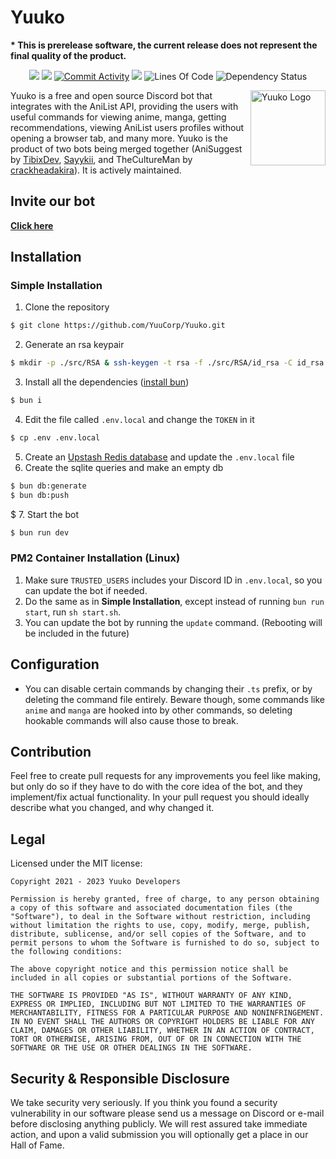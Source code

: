 # Yuuko

**\* This is prerelease software, the current release does not represent the final quality of the product.**

<p align="center">
    <a href="https://www.codacy.com?utm_source=github.com&amp;utm_medium=referral&amp;utm_content=YuuCorp/Yuuko&amp;utm_campaign=Badge_Grade" alt="Codacy Code Quality">
        <img src="https://app.codacy.com/project/badge/Grade/21b43885505b44a08784ad868babbd10" /></a>
    <a href="https://github.com/YuuCorp/Yuuko/blob/main/LICENSE" alt="MIT License Badge">
        <img src="https://img.shields.io/badge/license-MIT-brightgreen" /></a>
    <a href="https://github.com/YuuCorp/Yuuko/">
        <img src="https://img.shields.io/github/commit-activity/m/YuuCorp/Yuuko" alt="Commit Activity"/></a>
    <a href="https://discord.gg/WK3C4a5P">
        <img src="https://img.shields.io/discord/884525603628388372?label=Discord"></a>
        <img src="https://img.shields.io/tokei/lines/github/YuuCorp/Yuuko" alt="Lines Of Code">
       <img src="https://img.shields.io/david/YuuCorp/Yuuko" alt="Dependency Status">
</p>

<img src="https://i.imgur.com/8fFCTX1.png" align="right"
     alt="Yuuko Logo" width="120" height="120">

Yuuko is a free and open source Discord bot that integrates with the AniList API, providing the users with useful commands for viewing anime, manga, getting recommendations, viewing AniList users profiles without opening a browser tab, and many more. Yuuko is the product of two bots being merged together (AniSuggest by [TibixDev](https://github.com/TibixDev), [Sayykii](https://github.com/sayykii), and TheCultureMan by [crackheadakira](https://github.com/crackheadakira)). It is actively maintained.

## Invite our bot

[**Click here**](https://discord.com/api/oauth2/authorize?client_id=867010131745177621&permissions=139586748480&scope=bot)

## Installation

### Simple Installation

1. Clone the repository
```bash
$ git clone https://github.com/YuuCorp/Yuuko.git
```
2. Generate an rsa keypair
```bash
$ mkdir -p ./src/RSA & ssh-keygen -t rsa -f ./src/RSA/id_rsa -C id_rsa
```
3. Install all the dependencies ([install bun](https://bun.sh/))
```bash
$ bun i
```
4. Edit the file called `.env.local` and change the `TOKEN` in it
```bash
$ cp .env .env.local
```
5. Create an [Upstash Redis database](https://console.upstash.com/) and update the `.env.local` file
6. Create the sqlite queries and make an empty db
```bash
$ bun db:generate
$ bun db:push
``` 
$ 
7. Start the bot
```bash
$ bun run dev
```

### PM2 Container Installation (Linux)

1. Make sure `TRUSTED_USERS` includes your Discord ID in `.env.local`, so you can update the bot if needed.
2. Do the same as in **Simple Installation**, except instead of running `bun run start`, run `sh start.sh`.
3. You can update the bot by running the `update` command. (Rebooting will be included in the future)

## Configuration

- You can disable certain commands by changing their `.ts` prefix, or by deleting the command file entirely. Beware though, some commands like `anime` and `manga` are hooked into by other commands, so deleting hookable commands will also cause those to break.


## Contribution

Feel free to create pull requests for any improvements you feel like making, but only do so if they have to do with the core idea of the bot, and they implement/fix actual functionality. In your pull request you should ideally describe what you changed, and why changed it.

## Legal

Licensed under the MIT license:

```text
Copyright 2021 - 2023 Yuuko Developers

Permission is hereby granted, free of charge, to any person obtaining a copy of this software and associated documentation files (the "Software"), to deal in the Software without restriction, including without limitation the rights to use, copy, modify, merge, publish, distribute, sublicense, and/or sell copies of the Software, and to permit persons to whom the Software is furnished to do so, subject to the following conditions:

The above copyright notice and this permission notice shall be included in all copies or substantial portions of the Software.

THE SOFTWARE IS PROVIDED "AS IS", WITHOUT WARRANTY OF ANY KIND, EXPRESS OR IMPLIED, INCLUDING BUT NOT LIMITED TO THE WARRANTIES OF MERCHANTABILITY, FITNESS FOR A PARTICULAR PURPOSE AND NONINFRINGEMENT. IN NO EVENT SHALL THE AUTHORS OR COPYRIGHT HOLDERS BE LIABLE FOR ANY CLAIM, DAMAGES OR OTHER LIABILITY, WHETHER IN AN ACTION OF CONTRACT, TORT OR OTHERWISE, ARISING FROM, OUT OF OR IN CONNECTION WITH THE SOFTWARE OR THE USE OR OTHER DEALINGS IN THE SOFTWARE.
```

## Security & Responsible Disclosure

We take security very seriously. If you think you found a security vulnerability in our software please send us a message on Discord or e-mail before disclosing anything publicly. We will rest assured take immediate action, and upon a valid submission you will optionally get a place in our Hall of Fame.

